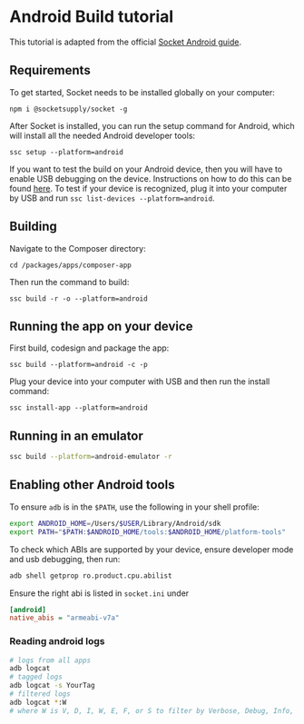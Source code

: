 # Android Build tutorial

This tutorial is adapted from the official [Socket Android guide](https://socketsupply.co/guides/#mobile-guides_android).

## Requirements

To get started, Socket needs to be installed globally on your computer:

`npm i @socketsupply/socket -g`

After Socket is installed, you can run the setup command for Android, which will install all the needed Android developer tools:

`ssc setup --platform=android`

If you want to test the build on your Android device, then you will have to enable USB debugging on the device. Instructions on how to do this can be found [here](https://developer.android.com/studio/debug/dev-options). To test if your device is recognized, plug it into your computer by USB and run `ssc list-devices --platform=android`.

## Building

Navigate to the Composer directory:

`cd /packages/apps/composer-app`

Then run the command to build:

`ssc build -r -o --platform=android`

## Running the app on your device

First build, codesign and package the app:

`ssc build --platform=android -c -p`

Plug your device into your computer with USB and then run the install command:

`ssc install-app --platform=android`

## Running in an emulator

```bash
ssc build --platform=android-emulator -r
```

## Enabling other Android tools

To ensure `adb` is in the `$PATH`, use the following in your shell profile:

```bash
export ANDROID_HOME=/Users/$USER/Library/Android/sdk
export PATH="$PATH:$ANDROID_HOME/tools:$ANDROID_HOME/platform-tools"

```

To check which ABIs are supported by your device, ensure developer mode and usb debugging, then run:

```bash
adb shell getprop ro.product.cpu.abilist
```

Ensure the right abi is listed in `socket.ini` under 

```ini
[android]
native_abis = "armeabi-v7a"
```

### Reading android logs

```bash
# logs from all apps
adb logcat
# tagged logs
adb logcat -s YourTag
# filtered logs
adb logcat *:W
# where W is V, D, I, W, E, F, or S to filter by Verbose, Debug, Info, Warning, Error, Fatal, or Silent respectively.
```